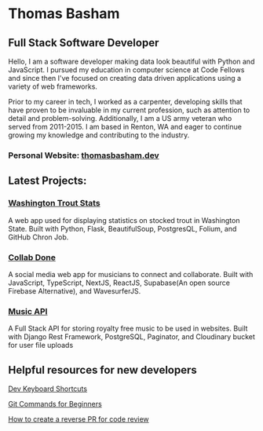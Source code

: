 # Thomas Basham

## Full Stack Software Developer

Hello, I am a software developer making data look beautiful with Python and
JavaScript. I pursued my education in computer science at Code Fellows and since then I've focused on creating data driven applications using a variety of web frameworks. 

Prior to my career in tech, I worked as a carpenter, developing skills that have proven to be invaluable in my current profession, such as attention to detail and problem-solving. Additionally, I am a US army veteran who served from 2011-2015. I am based in Renton, WA and eager to continue growing my knowledge and contributing to the industry.

### **Personal Website:** [thomasbasham.dev](https://thomasbasham.dev)

## **Latest Projects:**

### [Washington Trout Stats](https://github.com/Thomas-Basham/trout-finder)

A web app used for displaying statistics on stocked trout in Washington State. Built with Python, Flask, BeautifulSoup, PostgresQL, Folium, and GitHub Chron Job.

### [Collab Done](https://github.com/Thomas-Basham/collab-done)

A social media web app for musicians to connect and collaborate. Built with JavaScript, TypeScript, NextJS, ReactJS, Supabase(An open source Firebase Alternative), and WavesurferJS.

### [Music API](https://github.com/Thomas-Basham/music-api)

A Full Stack API for storing royalty free music to be used in websites. Built with Django Rest Framework, PostgreSQL, Paginator, and Cloudinary bucket for user file uploads

## Helpful resources for new developers

[Dev Keyboard Shortcuts](https://github.com/Thomas-Basham/dev-keyboard-shortcuts)

[Git Commands for Beginners](https://github.com/Thomas-Basham/git-commands-for-beginners)

[How to create a reverse PR for code review](https://ior.ad/9lDV?iframeHash=watchsteps-1)
